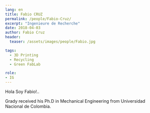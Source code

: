 ```yaml
---
lang: en
title: Fabio CRUZ
permalink: /people/Fabio-Cruz/
excerpt: "Ingenieure de Recherche"
date: 2018-04-03
author: Fabio Cruz
header:
  teaser: /assets/images/people/Fabio.jpg

tags:
  - 3D Printing
  - Recycling
  - Green FabLab

role:
- IG
---
```


Hola Soy Fabio!..

Grady received his Ph.D in Mechanical Engineering from Universidad Nacional de Colombia.

